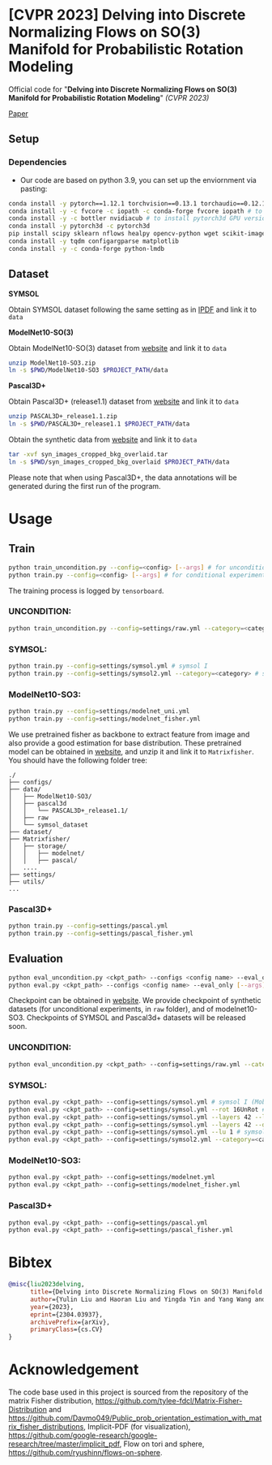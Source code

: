 # [CVPR 2023] Delving into Discrete Normalizing Flows on SO(3) Manifold for Probabilistic Rotation Modeling
Official code for "**Delving into Discrete Normalizing Flows on SO(3) Manifold for Probabilistic Rotation Modeling**" *(CVPR 2023)*

[Paper](https://arxiv.org/abs/2304.03937)

## Setup

### Dependencies

* Our code are based on python 3.9, you can set up the enviornment via pasting:
```bash
conda install -y pytorch==1.12.1 torchvision==0.13.1 torchaudio==0.12.1 cudatoolkit=11.3 -c pytorch
conda install -y -c fvcore -c iopath -c conda-forge fvcore iopath # to install pytorch3d GPU version
conda install -y -c bottler nvidiacub # to install pytorch3d GPU version
conda install -y pytorch3d -c pytorch3d 
pip install scipy sklearn nflows healpy opencv-python wget scikit-image
conda install -y tqdm configargparse matplotlib
conda install -y -c conda-forge python-lmdb
```
## Dataset

**SYMSOL**

Obtain SYMSOL dataset following the same setting as in [IPDF](https://github.com/google-research/google-research/tree/master/implicit_pdf) and link it to `data`

**ModelNet10-SO(3)**

Obtain ModelNet10-SO(3) dataset from [website](https://github.com/leoshine/Spherical_Regression#modelnet10-so3-dataset) and link it to `data`

```bash
unzip ModelNet10-SO3.zip
ln -s $PWD/ModelNet10-SO3 $PROJECT_PATH/data
```

**Pascal3D+**

Obtain Pascal3D+ (release1.1) dataset from [website](https://cvgl.stanford.edu/projects/pascal3d.html) and link it to `data`

```bash
unzip PASCAL3D+_release1.1.zip
ln -s $PWD/PASCAL3D+_release1.1 $PROJECT_PATH/data
```

Obtain the synthetic data from [website](https://shapenet.cs.stanford.edu/media/syn_images_cropped_bkg_overlaid.tar) and link it to `data`
```bash
tar -xvf syn_images_cropped_bkg_overlaid.tar
ln -s $PWD/syn_images_cropped_bkg_overlaid $PROJECT_PATH/data
```

Please note that when using Pascal3D+, the data annotations will be generated during the first run of the program.

# Usage

## Train

```bash
python train_uncondition.py --config=<config> [--args] # for unconditional experiments
python train.py --config=<config> [--args] # for conditional experiments
```
The training process is logged by `tensorboard`. 
### UNCONDITION:
```bash
python train_uncondition.py --config=settings/raw.yml --category=<category> # category can be [peak, cone, line, fisher24]
```
### SYMSOL:
```bash
python train.py --config=settings/symsol.yml # symsol I
python train.py --config=settings/symsol2.yml --category=<category> # symsol II, category can be [sphereX, cylO, tetX] 
```

### ModelNet10-SO3:
```bash
python train.py --config=settings/modelnet_uni.yml
python train.py --config=settings/modelnet_fisher.yml
```

We use pretrained fisher as backbone to extract feature from image and also provide a good estimation for base distribution. These pretrained model can be obtained in [website](https://drive.google.com/file/d/19fKSEpfIP_0ZPtnigpXAm_RXHn2GFmdK/view?usp=share_link), and unzip it and link it to `Matrixfisher`. You should have the following folder tree:
```
./
├── configs/
├── data/
│   ├── ModelNet10-SO3/
│   ├── pascal3d
│   │   └── PASCAL3D+_release1.1/
│   ├── raw
│   └── symsol_dataset
├── dataset/
├── Matrixfisher/
│   ├── storage/
│   │   ├── modelnet/
│   │   ├── pascal/
│   ....
├── settings/
├── utils/
...
```
### Pascal3D+
```bash
python train.py --config=settings/pascal.yml
python train.py --config=settings/pascal_fisher.yml
```

## Evaluation

```bash
python eval_uncondition.py <ckpt_path> --configs <config name> --eval_only [--args] # for conditional experiments
python eval.py <ckpt_path> --configs <config name> --eval_only [--args] # for unconditional experiments
```

Checkpoint can be obtained in [website](https://drive.google.com/drive/folders/1Fd3SG7x8EmG0ArQgkddJxB8fxMGi_8Yi?usp=sharing). We provide checkpoint of synthetic datasets (for unconditional experiments, in `raw` folder), and of modelnet10-SO3. Checkpoints of SYMSOL and Pascal3d+ datasets will be released soon.

### UNCONDITION:
```bash
python eval_uncondition.py <ckpt_path> --config=settings/raw.yml --category=<category> # category can be [peak, cone, line, fisher24]
```
### SYMSOL:
```bash
python eval.py <ckpt_path> --config=settings/symsol.yml # symsol I (MobiusAffine)
python eval.py <ckpt_path> --config=settings/symsol.yml --rot 16UnRot # symsol I (Ablation: MobiusRot)
python eval.py <ckpt_path> --config=settings/symsol.yml --layers 42 --last_affine 0 --rot None # symsol I (Ablation: Mobius)
python eval.py <ckpt_path> --config=settings/symsol.yml --layers 42 --dist noflow # symsol I (Ablation: Affine)
python eval.py <ckpt_path> --config=settings/symsol.yml --lu 1 # symsol I (Ablation: lu)
python eval.py <ckpt_path> --config=settings/symsol2.yml --category=<category> # symsol II, category can be [sphereX, cylO, tetX] 
```

### ModelNet10-SO3:
```bash
python eval.py <ckpt_path> --config=settings/modelnet.yml
python eval.py <ckpt_path> --config=settings/modelnet_fisher.yml
```

### Pascal3D+
```bash
python eval.py <ckpt_path> --config=settings/pascal.yml
python eval.py <ckpt_path> --config=settings/pascal_fisher.yml
```

# Bibtex
```bibtex
@misc{liu2023delving,
      title={Delving into Discrete Normalizing Flows on SO(3) Manifold for Probabilistic Rotation Modeling}, 
      author={Yulin Liu and Haoran Liu and Yingda Yin and Yang Wang and Baoquan Chen and He Wang},
      year={2023},
      eprint={2304.03937},
      archivePrefix={arXiv},
      primaryClass={cs.CV}
}
```

# Acknowledgement
The code base used in this project is sourced from the repository of the matrix Fisher distribution, https://github.com/tylee-fdcl/Matrix-Fisher-Distribution and https://github.com/Davmo049/Public_prob_orientation_estimation_with_matrix_fisher_distributions, Implicit-PDF (for visualization), https://github.com/google-research/google-research/tree/master/implicit_pdf, Flow on tori and sphere, https://github.com/ryushinn/flows-on-sphere.